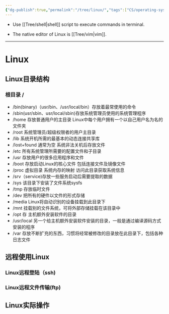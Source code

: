 ```yaml
---
{"dg-publish":true,"permalink":"/tree/linux/","tags":["CS/operating-system"],"created":"2022-07-31T06:48:34.422+08:00","updated":"2023-08-27T04:59:16.121+08:00"}
---
```



- Use [[Tree/shell\|shell]] script  to execute commands in terminal.

- The native editor of Linux is [[Tree/vim\|vim]].

---

# Linux

## Linux目录结构

### 根目录 /

- /bin(binary)（usr/bin、/usr/local/bin）存放着最常使用的命令
- /sbin(usr/sbin、usr/local/sbin)存放系统管理员使用的系统管理程序
- /home 存放普通用户的主目录 Linux中每个用户拥有一个以自己用户名为名的文件夹
- /root 系统管理员/超级权限者的用户主目录
- /lib 系统开机所需的最基本的动态连接共享库
- /lost+found 通常为空 系统非法关机后存放文件 
- /etc 所有系统管理所需要的配置文件和子目录
- /usr 存放用户的很多应用程序和文件
- /boot 存放启动Linux的核心文件 包括连接文件及镜像文件
- /proc 虚拟目录 系统内存的映射 访问此目录获取系统信息
- /srv（service)存放一些服务启动后需要提取的数据 
- /sys 该目录下安装了文件系统sysfs
- /tmp 存放临时文件
- /dev 把所有的硬件以文件的形式存储
- /media Linux将自动识别的设备挂载到此目录下
- /mnt 挂载别的文件系统，可将外部存储挂载在该目录中
- /opt 存 主机额外安装软件的目录 
- /usr/local 另一个给主机额外安装软件安装的目录，一般是通过编译源码方式安装的程序
- /var 存放不断扩充的东西，习惯将经常被修改的目录放在此目录下，包括各种日志文件

## 远程使用Linux

### Linux远程登陆（ssh)

### Linux远程文件传输(ftp)

## Linux实际操作



